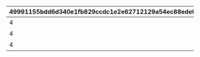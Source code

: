 |49991155bdd6d340e1fb829ccdc1e2e62712129a54ec88ede07451f36d116fe4|f7fc295e437f30e3a3b51c4cdca71950d26b92addc454c78079deb1ce7b17011|d9e8ccac4c127a62739d548e6bb221a995fc78897d79e37ea8c05ef77f6876ca|0320a75b48242220186f62233dd65a85145385dd9252740505e8008ce6507f1e|87d9336f74df7f04221e551333b80a6fa7bc70ecc12725df90c6291aa0ff8d68|85f67d4ad15e384e130d7e9383d6e45cd903535b4b3ba473c839258a46ada2fb|3cf94c612fa8cbf61248141c0208aa2f5092d3726909df4754a7482e09b3d924|65fd82947a869e35857d5dae236cce28c8a11b245ff060848419a1ef81f34b52|6749294f6fd23f6fe52dce8fad5100dd477c2ae3d1be907e04c5c9b52045b0fc|144e4792af8e21979af150e24f2f58a9c9c59823d583cc9c37272b94f9ce778c|a508641ce26aa2f68557dc038597ad5fdf3b2c52851e6055595417b5f6b0588f|2997876dee90345e523f9606a8b401b0f9a8f9482d7962a04751361ebe10dbc1|1239ad7def10edb0630f3268fef3b6ae2088b29f63699f3fb3bee3263e96b770|7396d0476ed7c48cb5e7e62139e96a90a05cab0dac26c5d2d1bac95be6f7352f|d529ffb2855f9a1db0f147afb20928370a5abd9af2e5d782a86877c663effae1|
| --- | --- | --- | --- | --- | --- | --- | --- | --- | --- | --- | --- | --- | --- | --- |
|4|0|2|0|0|3|5|100003|100002|1|0|101001|1630|バンディタンク・プロト１|1|
|4|0|2|0|0|3|5|100003|100002|1|0|101001|1630|バンディタンク・プロト２|2|
|4|0|2|0|0|3|5|100003|100002|1|0|101001|1630|バンディタンク・プロト３|3|